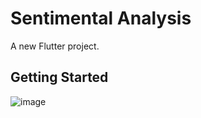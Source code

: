 # Sentimental Analysis

A new Flutter project.

## Getting Started


![image](https://github.com/cronan03/Quant-Sentimental-Analysis/assets/119519068/83df56c1-6137-4a28-b8eb-a71a905ecf59)

